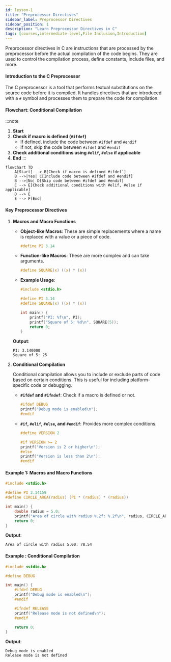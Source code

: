 ```yaml
---
id: lesson-1
title: "Preprocessor Directives"
sidebar_label: Preprocessor Directives
sidebar_position: 1
description: "Learn Preprocessor Directives in C"
tags: [courses,intermediate-level,File Inclusion,Introduction]
---
```

  

Preprocessor directives in C are instructions that are processed by the preprocessor before the actual compilation of the code begins. They are used to control the compilation process, define constants, include files, and more.

#### Introduction to the C Preprocessor

The C preprocessor is a tool that performs textual substitutions on the source code before it is compiled. It handles directives that are introduced with a `#` symbol and processes them to prepare the code for compilation.


#### Flowchart: Conditional Compilation
:::note
1. **Start**
2. **Check if macro is defined (`#ifdef`)**
   - If defined, include the code between `#ifdef` and `#endif`
   - If not, skip the code between `#ifdef` and `#endif`
3. **Check additional conditions using `#elif`, `#else` if applicable**
4. **End**
:::


```mermaid
flowchart TD
    A[Start] --> B[Check if macro is defined #ifdef`]
    B -->|Yes| C[Include code between #ifdef and #endif]
    B -->|No| D[Skip code between #ifdef and #endif]
    C --> E[Check additional conditions with #elif, #else if applicable]
    D --> E
    E --> F[End]
```


#### Key Preprocessor Directives

1. **Macros and Macro Functions**

   - **Object-like Macros**: These are simple replacements where a name is replaced with a value or a piece of code.
     ```c
     #define PI 3.14
     ```

   - **Function-like Macros**: These are more complex and can take arguments.
     ```c
     #define SQUARE(x) ((x) * (x))
     ```

   - **Example Usage**:
     ```c
     #include <stdio.h>

     #define PI 3.14
     #define SQUARE(x) ((x) * (x))

     int main() {
         printf("PI: %f\n", PI);
         printf("Square of 5: %d\n", SQUARE(5));
         return 0;
     }
     ```

   **Output**:
   ```
   PI: 3.140000
   Square of 5: 25
   ```

2. **Conditional Compilation**

   Conditional compilation allows you to include or exclude parts of code based on certain conditions. This is useful for including platform-specific code or debugging.

   - **`#ifdef` and `#ifndef`**: Check if a macro is defined or not.
     ```c
     #ifdef DEBUG
     printf("Debug mode is enabled\n");
     #endif
     ```

   - **`#if`, `#elif`, `#else`, and `#endif`**: Provides more complex conditions.
     ```c
     #define VERSION 2

     #if VERSION >= 2
     printf("Version is 2 or higher\n");
     #else
     printf("Version is less than 2\n");
     #endif
     ```


#### Example 1: Macros and Macro Functions

```c
#include <stdio.h>

#define PI 3.14159
#define CIRCLE_AREA(radius) (PI * (radius) * (radius))

int main() {
    double radius = 5.0;
    printf("Area of circle with radius %.2f: %.2f\n", radius, CIRCLE_AREA(radius));
    return 0;
}
```

**Output**:
```
Area of circle with radius 5.00: 78.54
```

#### Example : Conditional Compilation

```c
#include <stdio.h>

#define DEBUG

int main() {
    #ifdef DEBUG
    printf("Debug mode is enabled\n");
    #endif

    #ifndef RELEASE
    printf("Release mode is not defined\n");
    #endif

    return 0;
}
```

**Output**:
```
Debug mode is enabled
Release mode is not defined
```
